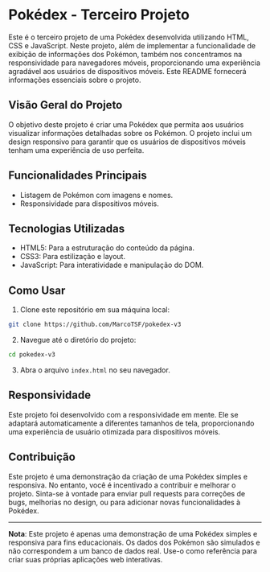 # Pokédex - Terceiro Projeto

Este é o terceiro projeto de uma Pokédex desenvolvida utilizando HTML, CSS e JavaScript. Neste projeto, além de implementar a funcionalidade de exibição de informações dos Pokémon, também nos concentramos na responsividade para navegadores móveis, proporcionando uma experiência agradável aos usuários de dispositivos móveis. Este README fornecerá informações essenciais sobre o projeto.

## Visão Geral do Projeto

O objetivo deste projeto é criar uma Pokédex que permita aos usuários visualizar informações detalhadas sobre os Pokémon. O projeto inclui um design responsivo para garantir que os usuários de dispositivos móveis tenham uma experiência de uso perfeita.

## Funcionalidades Principais

- Listagem de Pokémon com imagens e nomes.
- Responsividade para dispositivos móveis.

## Tecnologias Utilizadas

- HTML5: Para a estruturação do conteúdo da página.
- CSS3: Para estilização e layout.
- JavaScript: Para interatividade e manipulação do DOM.

## Como Usar

1. Clone este repositório em sua máquina local:

```bash
git clone https://github.com/MarcoTSF/pokedex-v3
```

2. Navegue até o diretório do projeto:

```bash
cd pokedex-v3
```

3. Abra o arquivo `index.html` no seu navegador.

## Responsividade

Este projeto foi desenvolvido com a responsividade em mente. Ele se adaptará automaticamente a diferentes tamanhos de tela, proporcionando uma experiência de usuário otimizada para dispositivos móveis.

## Contribuição

Este projeto é uma demonstração da criação de uma Pokédex simples e responsiva. No entanto, você é incentivado a contribuir e melhorar o projeto. Sinta-se à vontade para enviar pull requests para correções de bugs, melhorias no design, ou para adicionar novas funcionalidades à Pokédex.

---

**Nota**: Este projeto é apenas uma demonstração de uma Pokédex simples e responsiva para fins educacionais. Os dados dos Pokémon são simulados e não correspondem a um banco de dados real. Use-o como referência para criar suas próprias aplicações web interativas.
